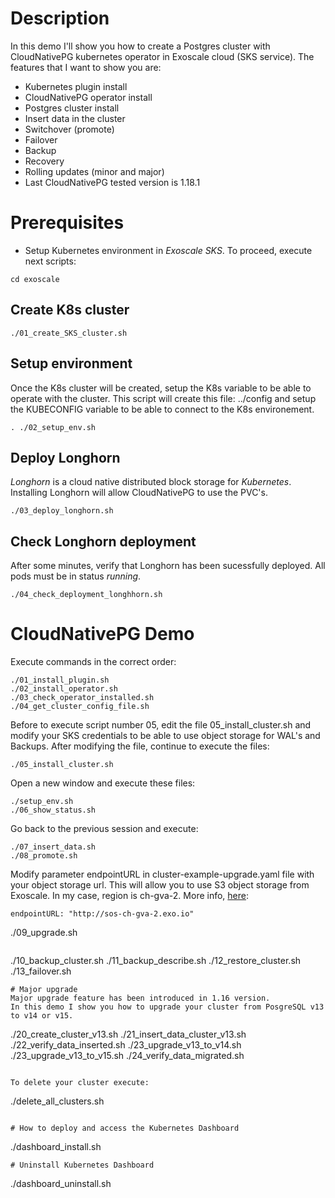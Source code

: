 # Description
In this demo I'll show you how to create a Postgres cluster with CloudNativePG kubernetes operator in Exoscale cloud (SKS service). The features that I want to show you are:
- Kubernetes plugin install
- CloudNativePG operator install
- Postgres cluster install
- Insert data in the cluster
- Switchover (promote)
- Failover
- Backup
- Recovery
- Rolling updates (minor and major)
- Last CloudNativePG tested version is 1.18.1

# Prerequisites
- Setup Kubernetes environment in *Exoscale SKS*. To proceed, execute next scripts:
```
cd exoscale
```
## Create K8s cluster
```
./01_create_SKS_cluster.sh
```
## Setup environment
Once the K8s cluster will be created, setup the K8s variable to be able to operate with the cluster. This script will create this file: ../config and
setup the KUBECONFIG variable to be able to connect to the K8s environement.
```
. ./02_setup_env.sh
```
## Deploy Longhorn
*Longhorn* is a cloud native distributed block storage for *Kubernetes*. Installing Longhorn will allow CloudNativePG to use the PVC's. 
```
./03_deploy_longhorn.sh
```
## Check Longhorn deployment
After some minutes, verify that Longhorn has been sucessfully deployed. All pods must be in status *running*.
```
./04_check_deployment_longhhorn.sh
```

# CloudNativePG Demo
Execute commands in the correct order:
```
./01_install_plugin.sh
./02_install_operator.sh
./03_check_operator_installed.sh
./04_get_cluster_config_file.sh
```
Before to execute script number 05, edit the file 05_install_cluster.sh and modify your SKS credentials to be able to use object storage for WAL's and Backups.
After modifying the file, continue to execute the files:
```
./05_install_cluster.sh
```
Open a new window and execute these files:
```
./setup_env.sh
./06_show_status.sh
```
Go back to the previous session and execute:
```
./07_insert_data.sh
./08_promote.sh
```
Modify parameter endpointURL in cluster-example-upgrade.yaml file with your object storage url. This will allow you to use S3 object storage from Exoscale.
In my case, region is ch-gva-2. More info, [here](https://community.exoscale.com/documentation/storage/quick-start/):
```
endpointURL: "http://sos-ch-gva-2.exo.io"
```
./09_upgrade.sh
```

```
./10_backup_cluster.sh
./11_backup_describe.sh
./12_restore_cluster.sh
./13_failover.sh
```
# Major upgrade
Major upgrade feature has been introduced in 1.16 version.
In this demo I show you how to upgrade your cluster from PosgreSQL v13 to v14 or v15.
```
./20_create_cluster_v13.sh
./21_insert_data_cluster_v13.sh
./22_verify_data_inserted.sh
./23_upgrade_v13_to_v14.sh
./23_upgrade_v13_to_v15.sh
./24_verify_data_migrated.sh
```

To delete your cluster execute:
```
./delete_all_clusters.sh
```

# How to deploy and access the Kubernetes Dashboard
```
./dashboard_install.sh
```
# Uninstall Kubernetes Dashboard
```
./dashboard_uninstall.sh
```
